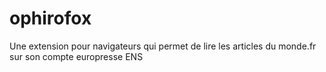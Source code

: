 # ophirofox
Une extension pour navigateurs qui permet de lire les articles du monde.fr sur son compte europresse ENS
